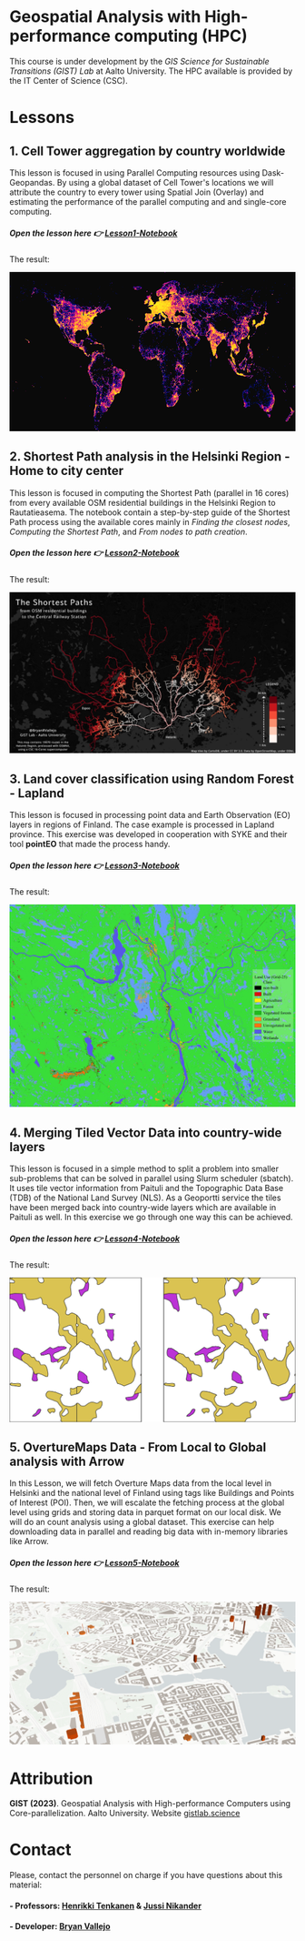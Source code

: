 # Geospatial Analysis with High-performance computing (HPC)

This course is under development by the *GIS Science for Sustainable Transitions (GIST) Lab* at Aalto University. The HPC available is provided by the IT Center of Science (CSC). 

# Lessons


## 1. Cell Tower aggregation by country worldwide
This lesson is focused in using Parallel Computing resources using Dask-Geopandas.
By using a global dataset of Cell Tower's locations we will attribute the country to every tower using Spatial Join (Overlay) and estimating the performance of the parallel computing and and single-core computing.

##### Open the lesson here 👉 [Lesson1-Notebook](source/lessons/L1/01_CellularTowers-Parallelization.ipynb)

The result:

![map1](source/lessons/L1/img/map-celltowers.png)


## 2. Shortest Path analysis in the Helsinki Region - Home to city center
This lesson is focused in computing the Shortest Path (parallel in 16 cores) from every available OSM residential buildings in the Helsinki Region to Rautatieasema. The notebook contain a step-by-step guide of the Shortest Path process using the available cores mainly in *Finding the closest nodes*, *Computing the Shortest Path*, and *From nodes to path creation*.

##### Open the lesson here 👉 [Lesson2-Notebook](source/lessons/L2/02_ShortestPath-Parallelization.ipynb)

The result:

![map2](source/lessons/L2/img/GeoHPC-map1.png)

## 3. Land cover classification using Random Forest - Lapland
This lesson is focused in processing point data and Earth Observation (EO) layers in regions of Finland. The case example is processed in Lapland province. This exercise was developed in cooperation with SYKE and their tool **pointEO** that made the process handy.

##### Open the lesson here 👉 [Lesson3-Notebook](source/lessons/L3/03_LandCoverClassification_syke_Parallelization.ipynb)


The result:

![map3](source/lessons/L3/img/Close-up.png)


## 4. Merging Tiled Vector Data into country-wide layers
This lesson is focused in a simple method to split a problem into smaller sub-problems that can be solved in parallel using Slurm scheduler (sbatch). It uses tile vector information from Paituli and the Topographic Data Base (TDB) 
of the National Land Survey (NLS). As a Geoportti service the tiles have been merged back into country-wide layers which are available in Paituli as well. In this exercise we go through one way this can be achieved.

##### Open the lesson here 👉 [Lesson4-Notebook](source/lessons/L4/04_MergedTiledVectorData-Parallel.rst)


The result:

![map4](source/lessons/L4/img/kuva1.png)


## 5. OvertureMaps Data - From Local to Global analysis with Arrow
In this Lesson, we will fetch Overture Maps data from the local level in Helsinki and the national level of Finland using tags like Buildings and Points of Interest (POI). Then, we will escalate the fetching process at the global level using grids and storing data in parquet format on our local disk. We will do an count analysis 
using a global dataset. This exercise can help downloading data in parallel and reading big data with in-memory libraries like Arrow.

##### Open the lesson here 👉 [Lesson5-Notebook](https://geohpc.readthedocs.io/en/latest/lessons/L5/05_OvertureMaps-POI-Parallelization.html)


The result:

![map4](source/lessons/L5/img/buildings.png)



# Attribution

**GIST (2023)**. Geospatial Analysis with High-performance Computers using Core-parallelization. Aalto University. Website [gistlab.science](gistlab.science)

# Contact
Please, contact the personnel on charge if you have questions about this material:

#### - Professors: [Henrikki Tenkanen](https://gistlab.science/rushmore_teams/henrikki-tenkanen/) & [Jussi Nikander](https://gistlab.science/rushmore_teams/jussi-nikander/)

#### - Developer: [Bryan Vallejo](https://gistlab.science/rushmore_teams/msc-bryan-vallejo/)